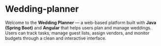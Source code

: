 # Wedding-planner

Welcome to the **Wedding Planner** — a web-based platform built with **Java (Spring Boot)** and **Angular** that helps users plan and manage weddings. Users can track tasks, manage guest lists, assign vendors, and monitor budgets through a clean and interactive interface.

